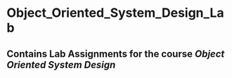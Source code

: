 # Object_Oriented_System_Design_Lab

## Contains Lab Assignments for the course _Object Oriented System Design_
